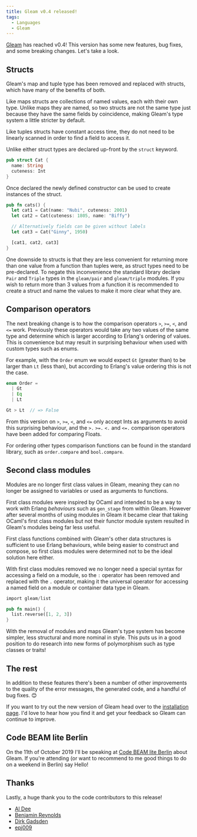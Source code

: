 ```yaml
---
title: Gleam v0.4 released!
tags:
  - Languages
  - Gleam
---
```


[Gleam](https://github.com/lpil/gleam) has reached v0.4! This version has some
new features, bug fixes, and some breaking changes. Let's take a look.


## Structs

Gleam's map and tuple type has been removed and replaced with structs, which
have many of the benefits of both.

Like maps structs are collections of named values, each with their own type.
Unlike maps they are named, so two structs are not the same type just because
they have the same fields by coincidence, making Gleam's type system a little
stricter by default.

Like tuples structs have constant access time, they do not need to be linearly
scanned in order to find a field to access it.

Unlike either struct types are declared up-front by the `struct` keyword.

```rust
pub struct Cat {
  name: String
  cuteness: Int
}
```

Once declared the newly defined constructor can be used to create instances of
the struct.

```rust
pub fn cats() {
  let cat1 = Cat(name: "Nubi", cuteness: 2001)
  let cat2 = Cat(cuteness: 1805, name: "Biffy")

  // Alternatively fields can be given without labels
  let cat3 = Cat("Ginny", 1950)

  [cat1, cat2, cat3]
}
```

One downside to structs is that they are less convenient for returning more
than one value from a function than tuples were, as struct types need to be
pre-declared. To negate this inconvenience the standard library declare `Pair`
and `Triple` types in the `gleam/pair` and `gleam/triple` modules. If you wish
to return more than 3 values from a function it is recommended to create a
struct and name the values to make it more clear what they are.


## Comparison operators

The next breaking change is to how the comparison operators `>`, `>=`, `<`,
and `<=` work. Previously these operators would take any two values of the
same type and determine which is larger according to Erlang's ordering of
values. This is convenience but may result in surprising behaviour when used
with custom types such as enums.

For example, with the `Order` enum we would expect `Gt` (greater than) to be
larger than `Lt` (less than), but according to Erlang's value ordering this is
not the case.

```rust
enum Order =
  | Gt
  | Eq
  | Lt
```
```rust
Gt > Lt  // => False
```

From this version on `>`, `>=`, `<`, and `<=` only accept Ints as arguments
to avoid this surprising behaviour, and the `>.` `>=.` `<.` and `<=.`
comparison operators have been added for comparing Floats.

For ordering other types comparison functions can be found in the standard
library, such as `order.compare` and `bool.compare`.


## Second class modules

Modules are no longer first class values in Gleam, meaning they can no longer
be assigned to variables or used as arguments to functions.

First class modules were inspired by OCaml and intended to be a way to work
with Erlang _behaviours_ such as `gen_stage` from within Gleam. However after
several months of using modules in Gleam it became clear that taking OCaml's
first class modules but not their functor module system resulted in Gleam's
modules being far less useful.

First class functions combined with Gleam's other data structures is
sufficient to use Erlang behaviours, while being easier to construct and
compose, so first class modules were determined not to be the ideal solution
here either.

With first class modules removed we no longer need a special syntax for
accessing a field on a module, so the `:` operator has been removed and
replaced with the `.` operator, making it the universal operator for accessing
a named field on a module or container data type in Gleam.

```rust
import gleam/list

pub fn main() {
  list.reverse([1, 2, 3])
}
```

With the removal of modules and maps Gleam's type system has become simpler,
less structural and more nominal in style. This puts us in a good position to
do research into new forms of polymorphism such as type classes or traits!


## The rest

In addition to these features there's been a number of other improvements to
the quality of the error messages, the generated code, and a handful of bug
fixes. 😊

If you want to try out the new version of Gleam head over to the [installation
page](https://gleam.run/getting-started/installing-gleam.html). I'd love to
hear how you find it and get your feedback so Gleam can continue to improve.


## Code BEAM lite Berlin

On the 11th of October 2019 I'll be speaking at [Code BEAM lite
Berlin](https://codesync.global/conferences/code-beam-lite-berlin-2019/) about
Gleam. If you're attending (or want to recommend to me good things to do on a
weekend in Berlin) say Hello!


## Thanks

Lastly, a huge thank you to the code contributors to this release!

- [Al Dee](https://github.com/scripttease)
- [Benjamin Reynolds](https://github.com/benreyn)
- [Dirk Gadsden](https://github.com/dirk)
- [epj009](https://github.com/epj009)
